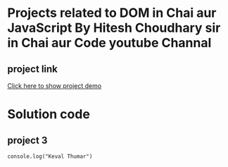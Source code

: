 # Projects related to DOM in Chai aur JavaScript By Hitesh Choudhary sir in Chai aur Code youtube Channal

## project link 
[Click here to show project demo](https://dom-project-chaiaurcode-ujqczh.stackblitz.io/3-DigitalClock/index.html)

# Solution code

## project 3
```
console.log("Keval Thumar")
```